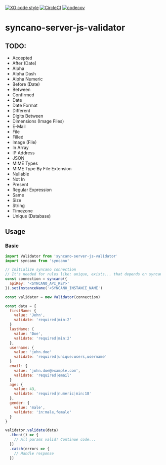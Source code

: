 [![XO code style](https://img.shields.io/badge/code_style-XO-5ed9c7.svg)](https://github.com/sindresorhus/xo)   [![CircleCI](https://circleci.com/gh/eyedea-io/syncano-server-js-validator/tree/master.svg?style=shield)](https://circleci.com/gh/eyedea-io/syncano-server-js-validator/tree/master)
[![codecov](https://codecov.io/gh/eyedea-io/syncano-server-js-validator/branch/master/graph/badge.svg)](https://codecov.io/gh/eyedea-io/syncano-server-js-validator)

# syncano-server-js-validator

## TODO:

* Accepted
* After (Date)
* Alpha
* Alpha Dash
* Alpha Numeric
* Before (Date)
* Between
* Confirmed
* Date
* Date Format
* Different
* Digits Between
* Dimensions (Image Files)
* E-Mail
* File
* Filled
* Image (File)
* In Array
* IP Address
* JSON
* MIME Types
* MIME Type By File Extension
* Nullable
* Not In
* Present
* Regular Expression
* Same
* Size
* String
* Timezone
* Unique (Database)

## Usage

### Basic

```js
import Validator from 'syncano-server-js-validator'
import syncano from 'syncano'

// Initialize syncano connection
// It's needed for rules like: unique, exists... that depends on syncano
const connection = syncano({
  apiKey: '<SYNCANO_API_KEY>'
}).setInstanceName('<SYNCANO_INSTANCE_NAME')

const validator = new Validator(connection)

const data = {
  firstName: {
    value: 'John',
    validate: 'required|min:2'
  }
  lastName: {
    value: 'Doe',
    validate: 'required|min:2'
  },
  username: {
    value: 'john.doe'
    validate: 'required|unique:users,username'
  }
  email: {
    value: 'john.doe@example.com',
    validate: 'required|email'
  }
  age: {
    value: 43,
    validate: 'required|numeric|min:18'
  },
  gender: {
    value: 'male',
    validate: 'in:male,female'
  }
}

validator.validate(data)
  .then(() => {
    // All params valid! Continue code...
  })
  .catch(errors => {
    // Handle response
  })
```
